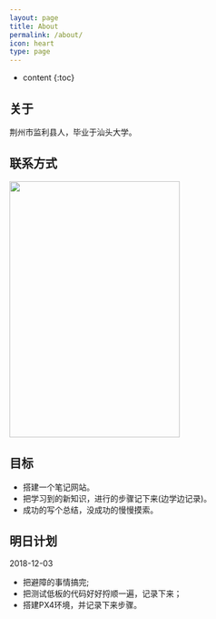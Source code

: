 ```yaml
---
layout: page
title: About
permalink: /about/
icon: heart
type: page
---
```


* content
{:toc}

## 关于

荆州市监利县人，毕业于汕头大学。

## 联系方式

<img src="https://raw.githubusercontent.com/GKbytes/gkbytes.github.io/master/photos/webwxgetmsgimg.jpeg"  height="450" width="300">

## 目标
* 搭建一个笔记网站。
* 把学习到的新知识，进行的步骤记下来(边学边记录)。
* 成功的写个总结，没成功的慢慢摸索。





## 明日计划
2018-12-03
* 把避障的事情搞完;
* 把测试低板的代码好好捋顺一遍，记录下来；
* 搭建PX4环境，并记录下来步骤。